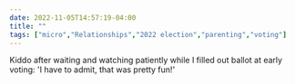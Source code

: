 ---date: 2022-11-05T14:57:19-04:00title: ""tags: ["micro","Relationships","2022 election","parenting","voting"]---Kiddo after waiting and watching patiently while I filled out ballot at early voting: 'I have to admit, that was pretty fun!'
